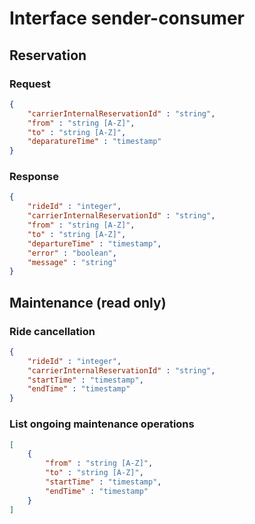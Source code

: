 # Interface sender-consumer
## Reservation
### Request
```json
{
	"carrierInternalReservationId" : "string",
	"from" : "string [A-Z]",
	"to" : "string [A-Z]",
	"deparatureTime" : "timestamp"
}
```

### Response
```json
{
	"rideId" : "integer",
	"carrierInternalReservationId" : "string",
	"from" : "string [A-Z]",
	"to" : "string [A-Z]",
	"departureTime" : "timestamp",
	"error" : "boolean",
	"message" : "string"
}
```

## Maintenance (read only)
### Ride cancellation
```json
{
	"rideId" : "integer",
	"carrierInternalReservationId" : "string",
	"startTime" : "timestamp",
	"endTime" : "timestamp"
}
```

### List ongoing maintenance operations
```json
[
	{
		"from" : "string [A-Z]",
		"to" : "string [A-Z]",
		"startTime" : "timestamp",
		"endTime" : "timestamp"
	}
]
```
